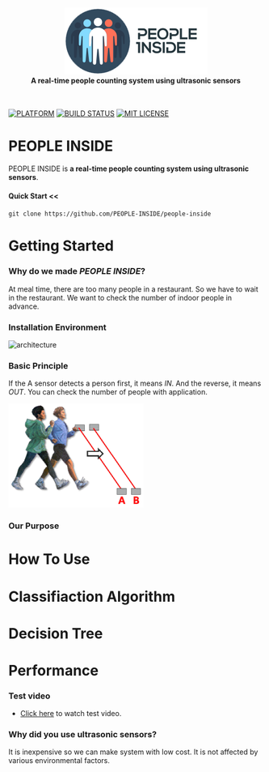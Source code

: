<br><br>
<p align="center">
  <img src="projects/img/pi_logo.png"/><br>
<b>A real-time people counting system using ultrasonic sensors</b><br>
<br><br>
</p>

[![PLATFORM](https://camo.githubusercontent.com/fa324fd41901f19d1151ba104eb17ae57a1c4dd8/68747470733a2f2f696d672e736869656c64732e696f2f62616467652f506c6174666f726d2d416e64726f69642d677265656e2e737667)](#)
[![BUILD STATUS](https://img.shields.io/travis/USER/REPO.svg)](#)
[![MIT LICENSE](https://img.shields.io/packagist/l/doctrine/orm.svg?maxAge=2592000)](#)
# PEOPLE INSIDE
PEOPLE INSIDE is **a real-time people counting system using ultrasonic sensors**.

#### Quick Start <<
```
git clone https://github.com/PEOPLE-INSIDE/people-inside
```

# Getting Started
### Why do we made *PEOPLE INSIDE*?
At meal time, there are too many people in a restaurant. So we have to wait in the restaurant. We want to check the number of indoor people in advance.

### Installation Environment

![architecture](./img/projects/architecture.png)

### Basic Principle
If the A sensor detects a person first, it means *IN*. And the reverse, it means *OUT*.
You can check the number of people with application.

![principle](./projects/img/principle.png)

### Our Purpose

# How To Use

# Classifiaction Algorithm

# Decision Tree

# Performance
### Test video
- [Click here](https://www.youtube.com/watch?v=0aNgP3FmK0k) to watch test video.


### Why did you use ultrasonic sensors?
It is inexpensive so we can make system with low cost.
It is not affected by various environmental factors.
